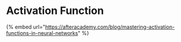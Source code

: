 # Activation Function



{% embed url="https://afteracademy.com/blog/mastering-activation-functions-in-neural-networks" %}



